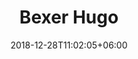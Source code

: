 ---
title: "Bexer Hugo"
date: 2018-12-28T11:02:05+06:00 
# type dont remove or customize
type : "docs"
---